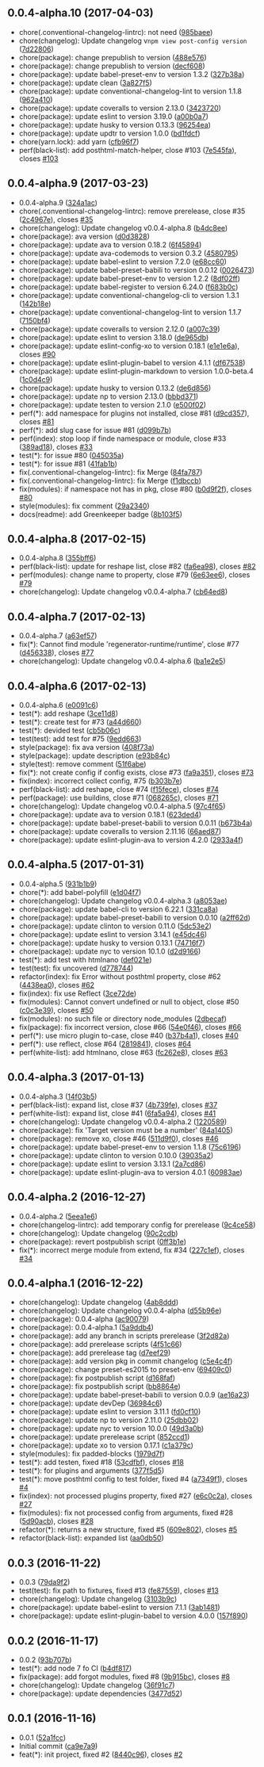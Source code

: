 <a name="0.0.4-alpha.10"></a>
## 0.0.4-alpha.10 (2017-04-03)

* chore(.conventional-changelog-lintrc): not need ([985baee](https://github.com/post-org/post-config/commit/985baee))
* chore(changelog): Update changelog v`npm view post-config version` ([7d22806](https://github.com/post-org/post-config/commit/7d22806))
* chore(package): change prepublish to version ([488e576](https://github.com/post-org/post-config/commit/488e576))
* chore(package): change prepublish to version ([decf608](https://github.com/post-org/post-config/commit/decf608))
* chore(package): update babel-preset-env to version 1.3.2 ([327b38a](https://github.com/post-org/post-config/commit/327b38a))
* chore(package): update clean ([3a827f5](https://github.com/post-org/post-config/commit/3a827f5))
* chore(package): update conventional-changelog-lint to version 1.1.8 ([962a410](https://github.com/post-org/post-config/commit/962a410))
* chore(package): update coveralls to version 2.13.0 ([3423720](https://github.com/post-org/post-config/commit/3423720))
* chore(package): update eslint to version 3.19.0 ([a00b0a7](https://github.com/post-org/post-config/commit/a00b0a7))
* chore(package): update husky to version 0.13.3 ([96254ea](https://github.com/post-org/post-config/commit/96254ea))
* chore(package): update updtr to version 1.0.0 ([bd1fdcf](https://github.com/post-org/post-config/commit/bd1fdcf))
* chore(yarn.lock): add yarn ([cfb96f7](https://github.com/post-org/post-config/commit/cfb96f7))
* perf(black-list): add posthtml-match-helper, close #103 ([7e545fa](https://github.com/post-org/post-config/commit/7e545fa)), closes [#103](https://github.com/post-org/post-config/issues/103)



<a name="0.0.4-alpha.9"></a>
## 0.0.4-alpha.9 (2017-03-23)

* 0.0.4-alpha.9 ([324a1ac](https://github.com/post-org/post-config/commit/324a1ac))
* chore(.conventional-changelog-lintrc): remove prerelease, close #35 ([2c4967e](https://github.com/post-org/post-config/commit/2c4967e)), closes [#35](https://github.com/post-org/post-config/issues/35)
* chore(changelog): Update changelog v0.0.4-alpha.8 ([b4dc8ee](https://github.com/post-org/post-config/commit/b4dc8ee))
* chore(package): ava version ([d0d3828](https://github.com/post-org/post-config/commit/d0d3828))
* chore(package): update ava to version 0.18.2 ([6f45894](https://github.com/post-org/post-config/commit/6f45894))
* chore(package): update ava-codemods to version 0.3.2 ([4580795](https://github.com/post-org/post-config/commit/4580795))
* chore(package): update babel-eslint to version 7.2.0 ([e68cc60](https://github.com/post-org/post-config/commit/e68cc60))
* chore(package): update babel-preset-babili to version 0.0.12 ([0026473](https://github.com/post-org/post-config/commit/0026473))
* chore(package): update babel-preset-env to version 1.2.2 ([8df02ff](https://github.com/post-org/post-config/commit/8df02ff))
* chore(package): update babel-register to version 6.24.0 ([f683b0c](https://github.com/post-org/post-config/commit/f683b0c))
* chore(package): update conventional-changelog-cli to version 1.3.1 ([142b18e](https://github.com/post-org/post-config/commit/142b18e))
* chore(package): update conventional-changelog-lint to version 1.1.7 ([7150bf4](https://github.com/post-org/post-config/commit/7150bf4))
* chore(package): update coveralls to version 2.12.0 ([a007c39](https://github.com/post-org/post-config/commit/a007c39))
* chore(package): update eslint to version 3.18.0 ([de965db](https://github.com/post-org/post-config/commit/de965db))
* chore(package): update eslint-config-xo to version 0.18.1 ([e1e1e6a](https://github.com/post-org/post-config/commit/e1e1e6a)), closes [#90](https://github.com/post-org/post-config/issues/90)
* chore(package): update eslint-plugin-babel to version 4.1.1 ([df67538](https://github.com/post-org/post-config/commit/df67538))
* chore(package): update eslint-plugin-markdown to version 1.0.0-beta.4 ([1c0d4c9](https://github.com/post-org/post-config/commit/1c0d4c9))
* chore(package): update husky to version 0.13.2 ([de6d856](https://github.com/post-org/post-config/commit/de6d856))
* chore(package): update np to version 2.13.0 ([bbbd371](https://github.com/post-org/post-config/commit/bbbd371))
* chore(package): update testen to version 2.1.0 ([e500f02](https://github.com/post-org/post-config/commit/e500f02))
* perf(*): add namespace for plugins not installed, close #81 ([d9cd357](https://github.com/post-org/post-config/commit/d9cd357)), closes [#81](https://github.com/post-org/post-config/issues/81)
* perf(*): add slug case for issue #81 ([d099b7b](https://github.com/post-org/post-config/commit/d099b7b))
* perf(index): stop loop if finde namespace or module, close #33 ([389ad18](https://github.com/post-org/post-config/commit/389ad18)), closes [#33](https://github.com/post-org/post-config/issues/33)
* test(*): for issue #80 ([045035a](https://github.com/post-org/post-config/commit/045035a))
* test(*): for issue #81 ([41fab1b](https://github.com/post-org/post-config/commit/41fab1b))
* fix(.conventional-changelog-lintrc): fix Merge ([84fa787](https://github.com/post-org/post-config/commit/84fa787))
* fix(.conventional-changelog-lintrc): fix Merge ([f1dbccb](https://github.com/post-org/post-config/commit/f1dbccb))
* fix(modules): if namespace not has in pkg, close #80 ([b0d9f2f](https://github.com/post-org/post-config/commit/b0d9f2f)), closes [#80](https://github.com/post-org/post-config/issues/80)
* style(modules): fix comment ([29a2340](https://github.com/post-org/post-config/commit/29a2340))
* docs(readme): add Greenkeeper badge  ([8b103f5](https://github.com/post-org/post-config/commit/8b103f5))



<a name="0.0.4-alpha.8"></a>
## 0.0.4-alpha.8 (2017-02-15)

* 0.0.4-alpha.8 ([355bff6](https://github.com/post-org/post-config/commit/355bff6))
* perf(black-list): update for reshape list, close #82 ([fa6ea98](https://github.com/post-org/post-config/commit/fa6ea98)), closes [#82](https://github.com/post-org/post-config/issues/82)
* perf(modules): change name to property, close #79 ([6e63ee6](https://github.com/post-org/post-config/commit/6e63ee6)), closes [#79](https://github.com/post-org/post-config/issues/79)
* chore(changelog): Update changelog v0.0.4-alpha.7 ([cb64ed8](https://github.com/post-org/post-config/commit/cb64ed8))



<a name="0.0.4-alpha.7"></a>
## 0.0.4-alpha.7 (2017-02-13)

* 0.0.4-alpha.7 ([a63ef57](https://github.com/post-org/post-config/commit/a63ef57))
* fix(*): Cannot find module 'regenerator-runtime/runtime', close #77 ([d456338](https://github.com/post-org/post-config/commit/d456338)), closes [#77](https://github.com/post-org/post-config/issues/77)
* chore(changelog): Update changelog v0.0.4-alpha.6 ([ba1e2e5](https://github.com/post-org/post-config/commit/ba1e2e5))



<a name="0.0.4-alpha.6"></a>
## 0.0.4-alpha.6 (2017-02-13)

* 0.0.4-alpha.6 ([e0091c6](https://github.com/post-org/post-config/commit/e0091c6))
* test(*): add reshape ([3ce11d8](https://github.com/post-org/post-config/commit/3ce11d8))
* test(*): create test for #73 ([a44d660](https://github.com/post-org/post-config/commit/a44d660))
* test(*): devided test ([cb5b06c](https://github.com/post-org/post-config/commit/cb5b06c))
* test(test): add test for #75 ([9edd663](https://github.com/post-org/post-config/commit/9edd663))
* style(package): fix ava version ([408f73a](https://github.com/post-org/post-config/commit/408f73a))
* style(package): update description ([e93b84c](https://github.com/post-org/post-config/commit/e93b84c))
* style(test): remove comment ([51f6abe](https://github.com/post-org/post-config/commit/51f6abe))
* fix(*): not create config if config exists, close #73 ([fa9a351](https://github.com/post-org/post-config/commit/fa9a351)), closes [#73](https://github.com/post-org/post-config/issues/73)
* fix(index): incorrect collect config, #75 ([b303b7e](https://github.com/post-org/post-config/commit/b303b7e))
* perf(black-list): add reshape, close #74 ([f15fece](https://github.com/post-org/post-config/commit/f15fece)), closes [#74](https://github.com/post-org/post-config/issues/74)
* perf(package): use buildins, close #71 ([068265c](https://github.com/post-org/post-config/commit/068265c)), closes [#71](https://github.com/post-org/post-config/issues/71)
* chore(changelog): Update changelog v0.0.4-alpha.5 ([97c4f65](https://github.com/post-org/post-config/commit/97c4f65))
* chore(package): update ava to version 0.18.1 ([623ded4](https://github.com/post-org/post-config/commit/623ded4))
* chore(package): update babel-preset-babili to version 0.0.11 ([b673b4a](https://github.com/post-org/post-config/commit/b673b4a))
* chore(package): update coveralls to version 2.11.16 ([66aed87](https://github.com/post-org/post-config/commit/66aed87))
* chore(package): update eslint-plugin-ava to version 4.2.0 ([2933a4f](https://github.com/post-org/post-config/commit/2933a4f))



<a name="0.0.4-alpha.5"></a>
## 0.0.4-alpha.5 (2017-01-31)

* 0.0.4-alpha.5 ([931b1b9](https://github.com/post-org/post-config/commit/931b1b9))
* chore(*): add babel-polyfill ([e1d04f7](https://github.com/post-org/post-config/commit/e1d04f7))
* chore(changelog): Update changelog v0.0.4-alpha.3 ([a8053ae](https://github.com/post-org/post-config/commit/a8053ae))
* chore(package): update babel-cli to version 6.22.1 ([331ca8a](https://github.com/post-org/post-config/commit/331ca8a))
* chore(package): update babel-preset-babili to version 0.0.10 ([a2ff62d](https://github.com/post-org/post-config/commit/a2ff62d))
* chore(package): update clinton to version 0.11.0 ([5dc53e2](https://github.com/post-org/post-config/commit/5dc53e2))
* chore(package): update eslint to version 3.14.1 ([e45dc46](https://github.com/post-org/post-config/commit/e45dc46))
* chore(package): update husky to version 0.13.1 ([74716f7](https://github.com/post-org/post-config/commit/74716f7))
* chore(package): update nyc to version 10.1.0 ([d2d9166](https://github.com/post-org/post-config/commit/d2d9166))
* test(*): add test with htmlnano ([def021e](https://github.com/post-org/post-config/commit/def021e))
* test(test): fix uncovered ([d778744](https://github.com/post-org/post-config/commit/d778744))
* refactor(index): fix Error without posthtml property, close #62 ([4438ea0](https://github.com/post-org/post-config/commit/4438ea0)), closes [#62](https://github.com/post-org/post-config/issues/62)
* fix(index): fix use Reflect ([3ce72de](https://github.com/post-org/post-config/commit/3ce72de))
* fix(modules): Cannot convert undefined or null to object, close #50 ([c0c3e39](https://github.com/post-org/post-config/commit/c0c3e39)), closes [#50](https://github.com/post-org/post-config/issues/50)
* fix(modules): no such file or directory node_modules ([2dbecaf](https://github.com/post-org/post-config/commit/2dbecaf))
* fix(package): fix incorrect version, close #66 ([54e0f46](https://github.com/post-org/post-config/commit/54e0f46)), closes [#66](https://github.com/post-org/post-config/issues/66)
* perf(*): use micro plugin to-case, close #40 ([b37b4a1](https://github.com/post-org/post-config/commit/b37b4a1)), closes [#40](https://github.com/post-org/post-config/issues/40)
* perf(*): use reflect, close #64 ([2819841](https://github.com/post-org/post-config/commit/2819841)), closes [#64](https://github.com/post-org/post-config/issues/64)
* perf(white-list): add htmlnano, close #63 ([fc262e8](https://github.com/post-org/post-config/commit/fc262e8)), closes [#63](https://github.com/post-org/post-config/issues/63)



<a name="0.0.4-alpha.3"></a>
## 0.0.4-alpha.3 (2017-01-13)

* 0.0.4-alpha.3 ([14f03b5](https://github.com/post-org/post-config/commit/14f03b5))
* perf(black-list): expand list, close #37 ([4b739fe](https://github.com/post-org/post-config/commit/4b739fe)), closes [#37](https://github.com/post-org/post-config/issues/37)
* perf(white-list): expand list, close #41 ([6fa5a94](https://github.com/post-org/post-config/commit/6fa5a94)), closes [#41](https://github.com/post-org/post-config/issues/41)
* chore(changelog): Update changelog v0.0.4-alpha.2 ([1220589](https://github.com/post-org/post-config/commit/1220589))
* chore(package): fix 'Target version must be a number' ([84a1405](https://github.com/post-org/post-config/commit/84a1405))
* chore(package): remove xo, close #46 ([511d9f0](https://github.com/post-org/post-config/commit/511d9f0)), closes [#46](https://github.com/post-org/post-config/issues/46)
* chore(package): update babel-preset-env to version 1.1.8 ([75c6196](https://github.com/post-org/post-config/commit/75c6196))
* chore(package): update clinton to version 0.10.0 ([39035a2](https://github.com/post-org/post-config/commit/39035a2))
* chore(package): update eslint to version 3.13.1 ([2a7cd86](https://github.com/post-org/post-config/commit/2a7cd86))
* chore(package): update eslint-plugin-ava to version 4.0.1 ([60983ae](https://github.com/post-org/post-config/commit/60983ae))



<a name="0.0.4-alpha.2"></a>
## 0.0.4-alpha.2 (2016-12-27)

* 0.0.4-alpha.2 ([5eea1e6](https://github.com/post-org/post-config/commit/5eea1e6))
* chore(changelog-lintrc): add temporary config for prerelease ([9c4ce58](https://github.com/post-org/post-config/commit/9c4ce58))
* chore(changelog): Update changelog ([90c2cdb](https://github.com/post-org/post-config/commit/90c2cdb))
* chore(package): revert postpublish script ([0ff3b1e](https://github.com/post-org/post-config/commit/0ff3b1e))
* fix(*): incorrect merge module from extend, fix #34 ([227c1ef](https://github.com/post-org/post-config/commit/227c1ef)), closes [#34](https://github.com/post-org/post-config/issues/34)



<a name="0.0.4-alpha.1"></a>
## 0.0.4-alpha.1 (2016-12-22)

* chore(changelog): Update changelog ([4ab8ddd](https://github.com/post-org/post-config/commit/4ab8ddd))
* chore(changelog): Update changelog v0.0.4-alpha ([d55b96e](https://github.com/post-org/post-config/commit/d55b96e))
* chore(package): 0.0.4-alpha ([ac90079](https://github.com/post-org/post-config/commit/ac90079))
* chore(package): 0.0.4-alpha.1 ([5a9ddb4](https://github.com/post-org/post-config/commit/5a9ddb4))
* chore(package): add any branch in scripts prerelease ([3f2d82a](https://github.com/post-org/post-config/commit/3f2d82a))
* chore(package): add prerelease scripts ([4f51c66](https://github.com/post-org/post-config/commit/4f51c66))
* chore(package): add prerelease tag ([d7eef29](https://github.com/post-org/post-config/commit/d7eef29))
* chore(package): add version pkg in commit changelog ([c5e4c4f](https://github.com/post-org/post-config/commit/c5e4c4f))
* chore(package): change preset-es2015 to preset-env ([69409c0](https://github.com/post-org/post-config/commit/69409c0))
* chore(package): fix postpublish script ([d168faf](https://github.com/post-org/post-config/commit/d168faf))
* chore(package): fix postpublish script ([bb8864e](https://github.com/post-org/post-config/commit/bb8864e))
* chore(package): update babel-preset-babili to version 0.0.9 ([ae16a23](https://github.com/post-org/post-config/commit/ae16a23))
* chore(package): update devDep ([36984c6](https://github.com/post-org/post-config/commit/36984c6))
* chore(package): update eslint to version 3.11.1 ([fd0cf10](https://github.com/post-org/post-config/commit/fd0cf10))
* chore(package): update np to version 2.11.0 ([25dbb02](https://github.com/post-org/post-config/commit/25dbb02))
* chore(package): update nyc to version 10.0.0 ([49d3a0b](https://github.com/post-org/post-config/commit/49d3a0b))
* chore(package): update prerelease script ([852ccd1](https://github.com/post-org/post-config/commit/852ccd1))
* chore(package): update xo to version 0.17.1 ([c1a379c](https://github.com/post-org/post-config/commit/c1a379c))
* style(modules): fix padded-blocks ([1979d7f](https://github.com/post-org/post-config/commit/1979d7f))
* test(*): add testen, fixed #18 ([53cdfbf](https://github.com/post-org/post-config/commit/53cdfbf)), closes [#18](https://github.com/post-org/post-config/issues/18)
* test(*): for plugins and arguments ([377f5d5](https://github.com/post-org/post-config/commit/377f5d5))
* test(*): move posthtml config to test folder, fixed #4 ([a7349f1](https://github.com/post-org/post-config/commit/a7349f1)), closes [#4](https://github.com/post-org/post-config/issues/4)
* fix(index): not processed plugins property, fixed #27 ([e6c0c2a](https://github.com/post-org/post-config/commit/e6c0c2a)), closes [#27](https://github.com/post-org/post-config/issues/27)
* fix(modules): fix not processed config from arguments, fixed #28 ([5d90acb](https://github.com/post-org/post-config/commit/5d90acb)), closes [#28](https://github.com/post-org/post-config/issues/28)
* refactor(*): returns a new structure, fixed #5 ([609e802](https://github.com/post-org/post-config/commit/609e802)), closes [#5](https://github.com/post-org/post-config/issues/5)
* refactor(black-list): expanded list ([aa0db50](https://github.com/post-org/post-config/commit/aa0db50))



<a name="0.0.3"></a>
## 0.0.3 (2016-11-22)

* 0.0.3 ([79da9f2](https://github.com/post-org/post-config/commit/79da9f2))
* test(test): fix path to fixtures, fixed #13 ([fe87559](https://github.com/post-org/post-config/commit/fe87559)), closes [#13](https://github.com/post-org/post-config/issues/13)
* chore(changelog): Update changelog ([3103b9c](https://github.com/post-org/post-config/commit/3103b9c))
* chore(package): update babel-eslint to version 7.1.1 ([3ab1481](https://github.com/post-org/post-config/commit/3ab1481))
* chore(package): update eslint-plugin-babel to version 4.0.0 ([157f890](https://github.com/post-org/post-config/commit/157f890))



<a name="0.0.2"></a>
## 0.0.2 (2016-11-17)

* 0.0.2 ([93b707b](https://github.com/post-org/post-config/commit/93b707b))
* test(*): add node 7 fo CI ([b4df817](https://github.com/post-org/post-config/commit/b4df817))
* fix(package): add forgot modules, fixed #8 ([9b915bc](https://github.com/post-org/post-config/commit/9b915bc)), closes [#8](https://github.com/post-org/post-config/issues/8)
* chore(changelog): Update changelog ([36f91c7](https://github.com/post-org/post-config/commit/36f91c7))
* chore(package): update dependencies ([3477d52](https://github.com/post-org/post-config/commit/3477d52))



<a name="0.0.1"></a>
## 0.0.1 (2016-11-16)

* 0.0.1 ([52a1fcc](https://github.com/post-org/post-config/commit/52a1fcc))
* Initial commit ([ca9e7a9](https://github.com/post-org/post-config/commit/ca9e7a9))
* feat(*): init project, fixed #2 ([8440c96](https://github.com/post-org/post-config/commit/8440c96)), closes [#2](https://github.com/post-org/post-config/issues/2)



